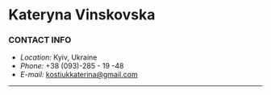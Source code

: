 # __Kateryna Vinskovska__

### CONTACT INFO
- _Location:_ Kyiv, Ukraine
- _Phone:_ +38 (093)-285 - 19 -48
- _E-mail:_ kostiukkaterina@gmail.com

---